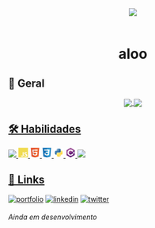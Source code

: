

<div align="center">
  <img src="https://media.giphy.com/media/jOpTgD5U1N6XAYhQcB/giphy.gif" width="150rem"/><br>
  <img src="https://komarev.com/ghpvc/?username=LuanGrod&style=flat-square&color=blue" alt=""/>
</div>
<h1 align="center">aloo</h1>

## 🔑 Geral
<div align="center">
  <a href="https://github.com/LuanGrod">
  <img height="150rem" align="center" src="https://github-readme-stats.vercel.app/api?username=LuanGrod&show_icons=true&theme=buefy&include_all_commits=true&count_private=true">
  <img height="120rem" align="center" src="https://github-readme-stats.vercel.app/api/top-langs/?username=LuanGrod&layout=compact&langs_count=7&theme=buefy">
</div>
  
## 🛠 Habilidades
<div style="display: space_between">
  <code><img height="20" src="https://cdn.jsdelivr.net/gh/devicons/devicon/icons/java/java-original.svg"/></code>
  <code><img height="20" src="https://raw.githubusercontent.com/devicons/devicon/master/icons/javascript/javascript-plain.svg"></code>
  <code><img height="20" src="https://raw.githubusercontent.com/devicons/devicon/master/icons/html5/html5-original.svg"></code>
  <code><img height="20" src="https://raw.githubusercontent.com/devicons/devicon/master/icons/css3/css3-original.svg"></code>
  <code><img height="20" src="https://raw.githubusercontent.com/devicons/devicon/master/icons/python/python-original.svg"></code>
  <code><img height="20" src="https://raw.githubusercontent.com/devicons/devicon/master/icons/csharp/csharp-original.svg"></code>
  <code><img height="20" src="https://cdn.jsdelivr.net/gh/devicons/devicon/icons/mysql/mysql-original.svg"/></code>
</div>

## 🔗 Links
[![portfolio](https://img.shields.io/badge/my_portfolio-000?style=for-the-badge&logo=ko-fi&logoColor=white)](https://github.com/LuanGrod/)
[![linkedin](https://img.shields.io/badge/linkedin-0A66C2?style=for-the-badge&logo=linkedin&logoColor=white)](https://www.linkedin.com/in/luan-grod/)
[![twitter](https://img.shields.io/badge/twitter-1DA1F2?style=for-the-badge&logo=twitter&logoColor=white)](https://twitter.com/Luan_Grod)<br>
<h6>Ainda em desenvolvimento</h6>
  
